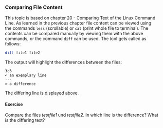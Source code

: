 ### Comparing File Content
This topic is based on chapter 20 - Comparing Text of the Linux Command Line.
As learned in the previous chapter file content can be viewed using the commands `less` (scrollable) or `cat` (print whole file to terminal). 
The contents can be compared manually by viewing them with the above commands, or the command `diff` can be used.
The tool gets called as follows:

~~~~ bash 
diff file1 file2
~~~~

The output will highlight the differences between the files:

~~~~
3c3
< an exemplary line
---
> a difference
~~~~

The differing line is displayed above.

#### Exercise 
Compare the files *testfile1* und *testfile2*. In which line is the difference? What is the differing text?
